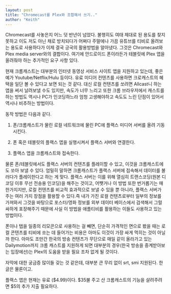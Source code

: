 ```yaml
---
layout: post
title: "Chromecast를 Plex와 조합해서 쓰기.."
author: "Keith"
---
```



Chromecast를 사놓은지 어느 덧 반년이 넘었다. 불행히도 여태 제대로 된 용도를 찾지 못하고 이도 저도 아닌 채로 방치되다가 어쩌다 주말에나 가끔 유튜브를 티비로 올려보는 용도로 사용하다가 이제 결국 긍국의 활용방법을 알아냈다. 그것은 Chromecast와 Plex media server와의 결합이다. 여기에 안드로이드 폰이라든가 테블릿에 Plex 앱을 올려줘야 하는 추가적인 요구 사항 있다.




현재 크롬캐스트는 대부분의 인터넷 동영상 서비스 사이트 앱을 지원하고 있는데, 좋은 예가 Youtube/Netflix/Hulu 등이다. 유료 미디어 컨텐츠를 사용하면 크로캐스트의 혜택을 일단 볼 수 있다고 보면 되는 것 같다. 대신 로컬 컨텐츠를 쏘려면 Allcast니 하는 앱을 써서 날려보낼 수도 있지만, 속도가 너무 느리고 또한 크롬 브라우저에서 캐스트를 하는 방법도 역시나 PC가 인코딩하느라 엄청 고생해야하고 속도도 느린 단점이 있어서 역시나 비추하는 방법이다.




동작 방법은 다음과 같다.




1) 폰/크롬캐스트가 물린 로컬 네트워크에 물린 PC에 플랙스 미디어 서버를 올려 기동시킨다.

2) 폰 혹은 테블릿의 플랙스 앱을 실행시켜서 플랙스 서버와 연결한다. 

3) 플랙스 앱을 크롬캐스트와 접속한다. 




물론 폰/테블릿에서도 플랙스 서버의 컨텐츠를 플레이할 수 있고, 이것을 크롬캐스트에도 쏘아 보낼 수 있다. 엄밀히 말하면 크롬캐스트가 플랙스 서버에 접속해서 데이터를 불러다가 플레이한다고 하는 게 맞다. 플랙스 서버는 이를 위해 열심히 트랜스코딩(원본 디코딩 이후 무선 전송용 인코딩)을 해주는 것이고, 어쨋거나 이 방법 또한 번거롭기는 매한가지지만, 로컬 컨텐츠를 비교적 효과적으로 보낼 수 있을 뿐 아니라, 플랙스 서버가 주는 여러 가지 장점을 활용할 수 있다.즉 내가 가진 로컬 컨텐츠로부터 일부의 정보를 가져와서 그것을 바탕으로 포스터/영화 정보를 외부 데이터 베이스에서 검색해서 그럴싸하게 포장해주기 때문에 사실 이 방법을 애플티비를 활용하는 이들도 사용하고 있는 방법이다.




폰이나 탭을 일종의 리모콘으로 사용하는 걸 빼면, 단순히 가격적인 면으로 봤을 때는 로컬 콘텐츠를 티비에 쏘는 데 들어가는 비용은 아마도 이것이 가장 싸게 먹히는 것이 아닐까 한다. 아마도 조만간 한국의 방송 컨텐츠가 무단으로 매일 같이 올라가고 있는 Dailymotion까지 크롬 캐스트를 지원하게 되면 대부분의 경우(한국 방송을 중계받아보는 입장에선)는 Plex의 도움을 받을 필요 조차 없게 될 것이다.




자막에 대한 궁금증 많이들 갖는 것 같은데, 대부분 큰 무리 없이 srt, smi 지원된다. 한글은 물론이고.




플랙스 앱은 현재는 유료 ($4.99)이다. $35불 주고 산 크롬캐스트의 기능을 살려주려면 $5의 추가 지출 필요하다.







